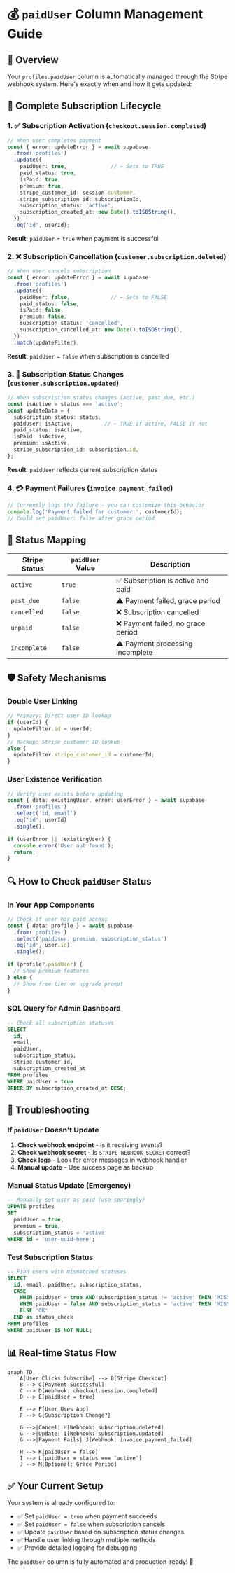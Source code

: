 # 💰 `paidUser` Column Management Guide

## 🎯 Overview
Your `profiles.paidUser` column is automatically managed through the Stripe webhook system. Here's exactly when and how it gets updated:

## 🔄 Complete Subscription Lifecycle

### 1. **✅ Subscription Activation** (`checkout.session.completed`)
```typescript
// When user completes payment
const { error: updateError } = await supabase
  .from('profiles')
  .update({ 
    paidUser: true,              // ← Sets to TRUE
    paid_status: true,
    isPaid: true,
    premium: true,
    stripe_customer_id: session.customer,
    stripe_subscription_id: subscriptionId,
    subscription_status: 'active',
    subscription_created_at: new Date().toISOString(),
  })
  .eq('id', userId);
```
**Result**: `paidUser` = `true` when payment is successful

### 2. **❌ Subscription Cancellation** (`customer.subscription.deleted`)
```typescript
// When user cancels subscription
const { error: updateError } = await supabase
  .from('profiles')
  .update({ 
    paidUser: false,             // ← Sets to FALSE
    paid_status: false,
    isPaid: false,
    premium: false,
    subscription_status: 'cancelled',
    subscription_cancelled_at: new Date().toISOString(),
  })
  .match(updateFilter);
```
**Result**: `paidUser` = `false` when subscription is cancelled

### 3. **🔄 Subscription Status Changes** (`customer.subscription.updated`)
```typescript
// When subscription status changes (active, past_due, etc.)
const isActive = status === 'active';
const updateData = {
  subscription_status: status,
  paidUser: isActive,          // ← TRUE if active, FALSE if not
  paid_status: isActive,
  isPaid: isActive,
  premium: isActive,
  stripe_subscription_id: subscription.id,
};
```
**Result**: `paidUser` reflects current subscription status

### 4. **💳 Payment Failures** (`invoice.payment_failed`)
```typescript
// Currently logs the failure - you can customize this behavior
console.log('Payment failed for customer:', customerId);
// Could set paidUser: false after grace period
```

## 🎯 Status Mapping

| Stripe Status | `paidUser` Value | Description |
|---------------|------------------|-------------|
| `active` | `true` | ✅ Subscription is active and paid |
| `past_due` | `false` | ⚠️ Payment failed, grace period |
| `cancelled` | `false` | ❌ Subscription cancelled |
| `unpaid` | `false` | ❌ Payment failed, no grace period |
| `incomplete` | `false` | ⚠️ Payment processing incomplete |

## 🛡️ Safety Mechanisms

### **Double User Linking**
```typescript
// Primary: Direct user ID lookup
if (userId) {
  updateFilter.id = userId;
}
// Backup: Stripe customer ID lookup
else {
  updateFilter.stripe_customer_id = customerId;
}
```

### **User Existence Verification**
```typescript
// Verify user exists before updating
const { data: existingUser, error: userError } = await supabase
  .from('profiles')
  .select('id, email')
  .eq('id', userId)
  .single();

if (userError || !existingUser) {
  console.error('User not found');
  return;
}
```

## 🔍 How to Check `paidUser` Status

### **In Your App Components**
```typescript
// Check if user has paid access
const { data: profile } = await supabase
  .from('profiles')
  .select('paidUser, premium, subscription_status')
  .eq('id', user.id)
  .single();

if (profile?.paidUser) {
  // Show premium features
} else {
  // Show free tier or upgrade prompt
}
```

### **SQL Query for Admin Dashboard**
```sql
-- Check all subscription statuses
SELECT 
  id,
  email,
  paidUser,
  subscription_status,
  stripe_customer_id,
  subscription_created_at
FROM profiles 
WHERE paidUser = true
ORDER BY subscription_created_at DESC;
```

## 🚨 Troubleshooting

### **If `paidUser` Doesn't Update**
1. **Check webhook endpoint** - Is it receiving events?
2. **Check webhook secret** - Is `STRIPE_WEBHOOK_SECRET` correct?
3. **Check logs** - Look for error messages in webhook handler
4. **Manual update** - Use success page as backup

### **Manual Status Update** (Emergency)
```sql
-- Manually set user as paid (use sparingly)
UPDATE profiles 
SET 
  paidUser = true,
  premium = true,
  subscription_status = 'active'
WHERE id = 'user-uuid-here';
```

### **Test Subscription Status**
```sql
-- Find users with mismatched statuses
SELECT 
  id, email, paidUser, subscription_status,
  CASE 
    WHEN paidUser = true AND subscription_status != 'active' THEN 'MISMATCH: Paid but not active'
    WHEN paidUser = false AND subscription_status = 'active' THEN 'MISMATCH: Active but not paid'
    ELSE 'OK'
  END as status_check
FROM profiles 
WHERE paidUser IS NOT NULL;
```

## 📊 Real-time Status Flow

```mermaid
graph TD
    A[User Clicks Subscribe] --> B[Stripe Checkout]
    B --> C[Payment Successful]
    C --> D[Webhook: checkout.session.completed]
    D --> E[paidUser = true]
    
    E --> F[User Uses App]
    F --> G[Subscription Change?]
    
    G -->|Cancel| H[Webhook: subscription.deleted]
    G -->|Update| I[Webhook: subscription.updated]
    G -->|Payment Fails| J[Webhook: invoice.payment_failed]
    
    H --> K[paidUser = false]
    I --> L[paidUser = status === 'active']
    J --> M[Optional: Grace Period]
```

## ✅ Your Current Setup

Your system is already configured to:
- ✅ Set `paidUser = true` when payment succeeds
- ✅ Set `paidUser = false` when subscription cancels
- ✅ Update `paidUser` based on subscription status changes
- ✅ Handle user linking through multiple methods
- ✅ Provide detailed logging for debugging

The `paidUser` column is fully automated and production-ready! 🚀 
